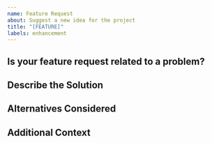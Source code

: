 ```yaml
---
name: Feature Request
about: Suggest a new idea for the project
title: "[FEATURE]"
labels: enhancement
---
```


## Is your feature request related to a problem?
<!-- Explain the problem (e.g., "I struggle with...") -->

## Describe the Solution
<!-- What should the feature do? -->

## Alternatives Considered
<!-- Any other options? -->

## Additional Context
<!-- Screenshots, documentation, etc. -->
